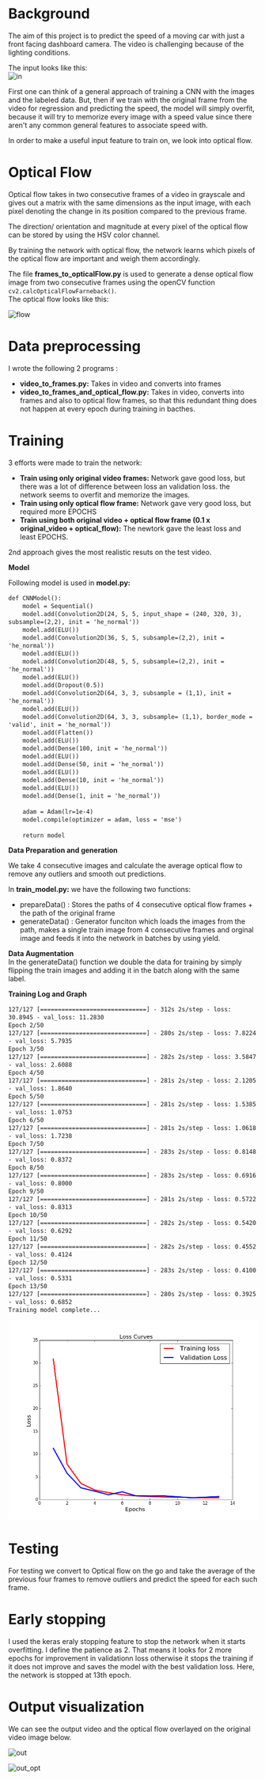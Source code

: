 # Background

The aim of  this project is to predict the speed of a moving car with just a front facing dashboard camera.
The video is challenging because of the lighting conditions. 

The input looks like this:    
![in](/output/input.gif)


First one can think of a general approach of training a CNN with the images and the labeled data. But, then if we train with the original frame from the video for regression and predicting the speed, the model will simply overfit, because it will try to memorize every image with a speed value since there aren't any common general features to associate speed with.

In order to make a useful input feature to train on, we look into optical flow.

# Optical Flow
Optical flow takes in two consecutive frames of a video in grayscale and gives out a matrix with the same dimensions as the input image, with each pixel denoting the change in its position compared to the previous frame. 

The direction/ orientation and magnitude at every pixel of the optical flow can be stored by using the HSV color channel. 

By training the network with optical flow, the network learns which pixels of the optical flow are important and weigh them accordingly.

The file **frames_to_opticalFlow.py** is used to generate a dense optical flow image from two consecutive frames using the 
openCV function ```cv2.calcOpticalFlowFarneback()```.   
The optical flow looks like this:

![flow](/output/flow.gif)

# Data preprocessing
I wrote the following 2 programs :
* **video_to_frames.py:** Takes in video and converts into frames
* **video_to_frames_and_optical_flow.py:** Takes in video, converts into frames and also to optical flow frames, so that this redundant thing does not happen at every epoch during training in bacthes.

# Training

3 efforts were made to train the network:   
* **Train using only original video frames:** Network gave good loss, but there was a lot of difference between loss an validation loss. the network seems to overfit and memorize the images.
* **Train using only optical flow frame:** Network gave very good loss, but required more EPOCHS
* **Train using both original video + optical flow frame (0.1 x original_video  + optical_flow):** The newtork gave the least loss and least EPOCHS.

2nd approach gives the most realistic resuts on the test video.

__Model__

Following model is used in **model.py:**
``` 
def CNNModel():
    model = Sequential()
    model.add(Convolution2D(24, 5, 5, input_shape = (240, 320, 3), subsample=(2,2), init = 'he_normal'))
    model.add(ELU())
    model.add(Convolution2D(36, 5, 5, subsample=(2,2), init = 'he_normal'))
    model.add(ELU())
    model.add(Convolution2D(48, 5, 5, subsample=(2,2), init = 'he_normal'))
    model.add(ELU())
    model.add(Dropout(0.5))
    model.add(Convolution2D(64, 3, 3, subsample = (1,1), init = 'he_normal'))
    model.add(ELU())
    model.add(Convolution2D(64, 3, 3, subsample= (1,1), border_mode = 'valid', init = 'he_normal'))
    model.add(Flatten())
    model.add(ELU())
    model.add(Dense(100, init = 'he_normal'))
    model.add(ELU())
    model.add(Dense(50, init = 'he_normal'))
    model.add(ELU())
    model.add(Dense(10, init = 'he_normal'))
    model.add(ELU())
    model.add(Dense(1, init = 'he_normal'))

    adam = Adam(lr=1e-4)
    model.compile(optimizer = adam, loss = 'mse')

    return model
```

__Data Preparation and generation__   

We take 4 consecutive images and calculate the average optical flow to remove any outliers and smooth out predictions.

In **train_model.py:** we have the following two functions:
* prepareData() :  Stores the paths of 4 consecutive optical flow frames + the path of the original frame
* generateData() :  Generator funciton which loads the images from the path, makes a single train image from 4 consecutive frames and orginal image and feeds it into the network in batches by using yield.

__Data Augmentation__  
In the generateData() function we double the data for training by simply flipping the train images and adding it in the batch along with the same label.

__Training Log and Graph__   

```
127/127 [==============================] - 312s 2s/step - loss: 30.8945 - val_loss: 11.2830
Epoch 2/50
127/127 [==============================] - 280s 2s/step - loss: 7.8224 - val_loss: 5.7935
Epoch 3/50
127/127 [==============================] - 282s 2s/step - loss: 3.5847 - val_loss: 2.6088
Epoch 4/50
127/127 [==============================] - 281s 2s/step - loss: 2.1205 - val_loss: 1.8640
Epoch 5/50
127/127 [==============================] - 281s 2s/step - loss: 1.5385 - val_loss: 1.0753
Epoch 6/50
127/127 [==============================] - 281s 2s/step - loss: 1.0618 - val_loss: 1.7238
Epoch 7/50
127/127 [==============================] - 283s 2s/step - loss: 0.8148 - val_loss: 0.8372
Epoch 8/50
127/127 [==============================] - 283s 2s/step - loss: 0.6916 - val_loss: 0.8000
Epoch 9/50
127/127 [==============================] - 281s 2s/step - loss: 0.5722 - val_loss: 0.8313
Epoch 10/50
127/127 [==============================] - 282s 2s/step - loss: 0.5420 - val_loss: 0.6292
Epoch 11/50
127/127 [==============================] - 282s 2s/step - loss: 0.4552 - val_loss: 0.4124
Epoch 12/50
127/127 [==============================] - 283s 2s/step - loss: 0.4100 - val_loss: 0.5331
Epoch 13/50
127/127 [==============================] - 280s 2s/step - loss: 0.3925 - val_loss: 0.6852
Training model complete...

```

![graph](/output/graph.png)


# Testing 
For testing we convert to Optical flow on the go and take the average of the previous four frames to remove outliers and predict the speed for each such frame.

# Early stopping   

I used the keras eraly stopping feature to stop the network when it starts overfitting.
I define the patience as 2. That means it looks for 2 more epochs for improvement in validationn loss otherwise it stops the training if it does not improve and saves the model with the best validation loss.
Here, the network is stopped at 13th epoch.

# Output visualization
We can see the output video and the optical flow overlayed on the original video image  below.

![out](/output/out.gif)

![out_opt](/output/out_flow.gif)



